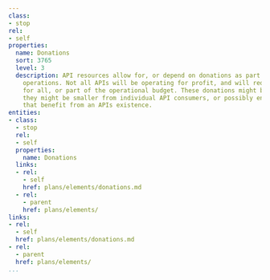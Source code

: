 ```yaml
---
class:
- stop
rel:
- self
properties:
  name: Donations
  sort: 3765
  level: 3
  description: API resources allow for, or depend on donations as part of platform
    operations. Not all APIs will be operating for profit, and will require donations
    for all, or part of the operational budget. These donations might be large, or
    they might be smaller from individual API consumers, or possibly end-user groups
    that benefit from an APIs existence.
entities:
- class:
  - stop
  rel:
  - self
  properties:
    name: Donations
  links:
  - rel:
    - self
    href: plans/elements/donations.md
  - rel:
    - parent
    href: plans/elements/
links:
- rel:
  - self
  href: plans/elements/donations.md
- rel:
  - parent
  href: plans/elements/
...
```

